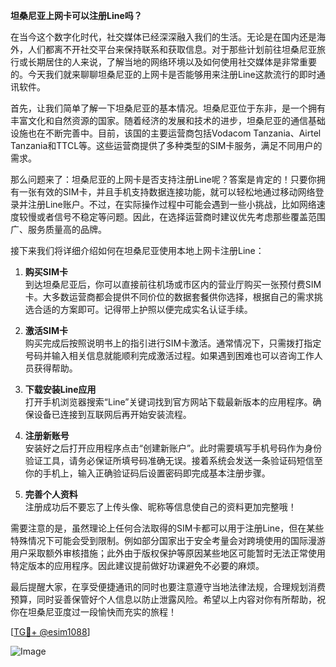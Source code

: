 **坦桑尼亚上网卡可以注册Line吗？**

在当今这个数字化时代，社交媒体已经深深融入我们的生活。无论是在国内还是海外，人们都离不开社交平台来保持联系和获取信息。对于那些计划前往坦桑尼亚旅行或长期居住的人来说，了解当地的网络环境以及如何使用社交媒体是非常重要的。今天我们就来聊聊坦桑尼亚的上网卡是否能够用来注册Line这款流行的即时通讯软件。

首先，让我们简单了解一下坦桑尼亚的基本情况。坦桑尼亚位于东非，是一个拥有丰富文化和自然资源的国家。随着经济的发展和技术的进步，坦桑尼亚的通信基础设施也在不断完善中。目前，该国的主要运营商包括Vodacom Tanzania、Airtel Tanzania和TTCL等。这些运营商提供了多种类型的SIM卡服务，满足不同用户的需求。

那么问题来了：坦桑尼亚的上网卡是否支持注册Line呢？答案是肯定的！只要你拥有一张有效的SIM卡，并且手机支持数据连接功能，就可以轻松地通过移动网络登录并注册Line账户。不过，在实际操作过程中可能会遇到一些小挑战，比如网络速度较慢或者信号不稳定等问题。因此，在选择运营商时建议优先考虑那些覆盖范围广、服务质量高的品牌。

接下来我们将详细介绍如何在坦桑尼亚使用本地上网卡注册Line：

1. **购买SIM卡**  
   到达坦桑尼亚后，你可以直接前往机场或市区内的营业厅购买一张预付费SIM卡。大多数运营商都会提供不同价位的数据套餐供你选择，根据自己的需求挑选合适的方案即可。记得带上护照以便完成实名认证手续。

2. **激活SIM卡**  
   购买完成后按照说明书上的指引进行SIM卡激活。通常情况下，只需拨打指定号码并输入相关信息就能顺利完成激活过程。如果遇到困难也可以咨询工作人员获得帮助。

3. **下载安装Line应用**  
   打开手机浏览器搜索“Line”关键词找到官方网站下载最新版本的应用程序。确保设备已连接到互联网后再开始安装流程。

4. **注册新账号**  
   安装好之后打开应用程序点击“创建新账户”。此时需要填写手机号码作为身份验证工具，请务必保证所填号码准确无误。接着系统会发送一条验证码短信至你的手机上，输入正确验证码后设置密码即完成基本注册步骤。

5. **完善个人资料**  
   注册成功后不要忘了上传头像、昵称等信息使自己的资料更加完整哦！

需要注意的是，虽然理论上任何合法取得的SIM卡都可以用于注册Line，但在某些特殊情况下可能会受到限制。例如部分国家出于安全考量会对跨境使用的国际漫游用户采取额外审核措施；此外由于版权保护等原因某些地区可能暂时无法正常使用特定版本的应用程序。因此建议提前做好功课避免不必要的麻烦。

最后提醒大家，在享受便捷通讯的同时也要注意遵守当地法律法规，合理规划消费预算，同时妥善保管好个人信息以防止泄露风险。希望以上内容对你有所帮助，祝你在坦桑尼亚度过一段愉快而充实的旅程！

[[TG💪+ @esim1088](https://t.me/s/esim1088)]

![Image](https://i.postimg.cc/4NQfJmqS/Snipaste-2025-05-13-00-14-12.png)